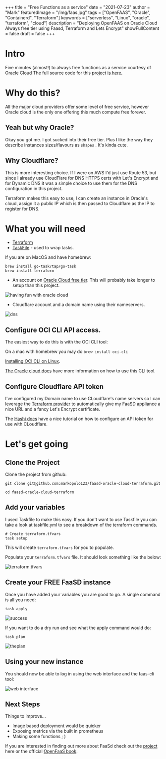 +++ 
title = "Free Functions as a service" 
date = "2021-07-23" 
author = "Mark"
featuredImage = "/img/faas.jpg" 
tags = ["OpenFAAS", "Oracle", "Containerd", "Terraform"]
keywords = ["serverless", "Linux", "oracle", "terraform", "cloud"]
description = "Deploying OpenFAAS on Oracle Cloud Always free tier using Faasd, Terraform and Lets Encrypt"
showFullContent = false
draft = false
+++

# Intro

Five minutes (almost!) to always free functions as a service courtesy of Oracle
Cloud The full source code for this project [is
here.](https://github.com/markopolo123/faasd-oracle-cloud-terraform)

# Why do this?

All the major cloud providers offer some level of free service, however Oracle
cloud is the only one offering this much compute free forever.

## Yeah but why Oracle?

Okay you got me. I got sucked into their free tier. Plus I like the way they
describe instances sizes/flavours as `shapes` . It's kinda cute.

## Why Cloudflare?

This is more interesting choice. If I were on AWS I'd just use Route 53, but
since I already use CloudFlare for DNS HTTPS certs with Let's Encrypt and for
Dynamic DNS it was a simple choice to use them for the DNS configuration in this
project.

Terraform makes this easy to use, I can create an instance in Oracle's cloud, 
assign it a public IP which is then passed to Cloudflare as the IP to register
for DNS.

# What you will need
* [Terraform](https://www.terraform.io/downloads.html)
* [TaskFile](https://taskfile.dev/#/) - used to wrap tasks.

If you are on MacOS and have homebrew:

```
brew install go-task/tap/go-task
brew install terraform
```

* An account on [Oracle Cloud free tier](https://www.oracle.com/uk/cloud/free/).
  This will probably take longer to setup than this project.

![having fun with oracle cloud](/img/oracle-cloud-signup.png)

* Cloudflare account and a domain name using their nameservers.

![dns](/img/dns.png)

## Configure OCI CLI API access.

The easiest way to do this is with the OCI CLI tool:

On a mac with homebrew you may do `brew install oci-cli`

[Installing OCI CLI on
Linux](https://docs.oracle.com/en-us/iaas/Content/API/SDKDocs/climanualinst.htm).

[The Oracle cloud
docs](https://docs.oracle.com/en-us/iaas/Content/Functions/Tasks/functionssetupapikey.htm)
have more information on how to use this CLI tool.

## Configure Cloudflare API token

I've configured my Domain name to use CLoudflare's name servers so I can
leverage the [Terraform
provider](https://registry.terraform.io/providers/cloudflare/cloudflare/latest/docs)
to automatically give my FaaSD appliance a nice URL and a fancy Let's Encrypt
certificate.

The [Hashi
docs](https://learn.hashicorp.com/tutorials/terraform/cloudflare-static-website?_ga=2.139441523.131271239.1627052452-1560403573.1626731673)
have a nice tutorial on how to configure an API token for use with CLoudflare.

# Let's get going

## Clone the Project

Clone the project from github:

```
git clone git@github.com:markopolo123/faasd-oracle-cloud-terraform.git

cd faasd-oracle-cloud-terraform
```

## Add your variables

I used Taskfile to make this easy. If you don't want to use Taskfile you can
take a look at taskfile.yml to see a breakdown of the terraform commands.

```
# Create terraform.tfvars
task setup
```

This will create `terraform.tfvars` for you to populate.

Populate your `terraform.tfvars` file. It should look something like the below:

![terraform.tfvars](/img/vars.png)

## Create your FREE FaaSD instance

Once you have added your variables you are good to go. A single command is all
you need:

```
task apply
```

![success](/img/terraforming.png)

If you want to do a dry run and see what the apply command would do:

```
task plan
```

![theplan](/img/plan.png)

## Using your new instance

You should now be able to log in using the web interface and the faas-cli tool:

![web interface](/img/faasd_web.png)

## Next Steps

Things to improve...

* Image based deployment would be quicker
* Exposing metrics via the built in prometheus
* Making some functions ; )

If you are interested in finding out more about FaaSd check out the
[project](https://github.com/openfaas/faasd) here or the official [OpenFaaS
book](https://openfaas.gumroad.com/l/serverless-for-everyone-else).
